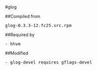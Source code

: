 #glog

##Compiled from
<pre>glog-0.3.3-12.fc25.src.rpm</pre>

##Required by
<pre>
- hhvm
</pre>

##Modified
<pre>
- glog-devel requires gflags-devel
</pre>
